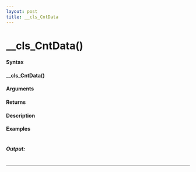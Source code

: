 ```yaml
---
layout: post
title: __cls_CntData
---
```


# __cls_CntData()


#### Syntax

#### __cls_CntData()

#### Arguments

#### Returns

#### Description

#### Examples

```

```

##### Output:

```

```

---